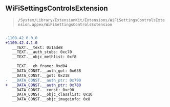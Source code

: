## WiFiSettingsControlsExtension

> `/System/Library/ExtensionKit/Extensions/WiFiSettingsControlsExtension.appex/WiFiSettingsControlsExtension`

```diff

-1100.42.0.0.0
+1100.42.4.1.0
   __TEXT.__text: 0x1ade8
   __TEXT.__auth_stubs: 0xc70
   __TEXT.__objc_methlist: 0xf8

   __TEXT.__eh_frame: 0xd04
   __DATA_CONST.__auth_got: 0x638
   __DATA_CONST.__got: 0x218
-  __DATA_CONST.__auth_ptr: 0x790
+  __DATA_CONST.__auth_ptr: 0x780
   __DATA_CONST.__const: 0xc90
   __DATA_CONST.__objc_classlist: 0x10
   __DATA_CONST.__objc_imageinfo: 0x8

```
